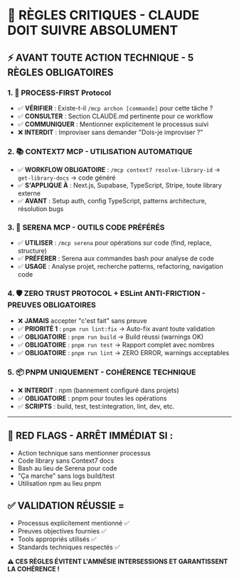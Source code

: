# 🚨 RÈGLES CRITIQUES - CLAUDE DOIT SUIVRE ABSOLUMENT

## ⚡ AVANT TOUTE ACTION TECHNIQUE - 5 RÈGLES OBLIGATOIRES

### **1. 🔄 PROCESS-FIRST Protocol**
- ✅ **VÉRIFIER** : Existe-t-il `/mcp archon [commande]` pour cette tâche ?
- ✅ **CONSULTER** : Section CLAUDE.md pertinente pour ce workflow  
- ✅ **COMMUNIQUER** : Mentionner explicitement le processus suivi
- ❌ **INTERDIT** : Improviser sans demander "Dois-je improviser ?"

### **2. 📚 CONTEXT7 MCP - UTILISATION AUTOMATIQUE**
- ✅ **WORKFLOW OBLIGATOIRE** : `/mcp context7 resolve-library-id` → `get-library-docs` → code généré
- ✅ **S'APPLIQUE À** : Next.js, Supabase, TypeScript, Stripe, toute library externe
- ✅ **AVANT** : Setup auth, config TypeScript, patterns architecture, résolution bugs

### **3. 🔧 SERENA MCP - OUTILS CODE PRÉFÉRÉS**
- ✅ **UTILISER** : `/mcp serena` pour opérations sur code (find, replace, structure)
- ✅ **PRÉFÉRER** : Serena aux commandes bash pour analyse de code
- ✅ **USAGE** : Analyse projet, recherche patterns, refactoring, navigation code

### **4. 🛡️ ZERO TRUST PROTOCOL + ESLint ANTI-FRICTION - PREUVES OBLIGATOIRES**
- ❌ **JAMAIS** accepter "c'est fait" sans preuve
- ✅ **PRIORITÉ 1** : `pnpm run lint:fix` → Auto-fix avant toute validation
- ✅ **OBLIGATOIRE** : `pnpm run build` → Build réussi (warnings OK)
- ✅ **OBLIGATOIRE** : `pnpm run test` → Rapport complet avec nombres  
- ✅ **OBLIGATOIRE** : `pnpm run lint` → ZERO ERROR, warnings acceptables

### **5. 📦 PNPM UNIQUEMENT - COHÉRENCE TECHNIQUE**
- ❌ **INTERDIT** : npm (bannement configuré dans projets)
- ✅ **OBLIGATOIRE** : pnpm pour toutes les opérations
- ✅ **SCRIPTS** : build, test, test:integration, lint, dev, etc.

---

## 🚩 RED FLAGS - ARRÊT IMMÉDIAT SI :
- Action technique sans mentionner processus
- Code library sans Context7 docs  
- Bash au lieu de Serena pour code
- "Ça marche" sans logs build/test
- Utilisation npm au lieu pnpm

## ✅ VALIDATION RÉUSSIE = 
- Processus explicitement mentionné ✅
- Preuves objectives fournies ✅  
- Tools appropriés utilisés ✅
- Standards techniques respectés ✅

**⚠️ CES RÈGLES ÉVITENT L'AMNÉSIE INTERSESSIONS ET GARANTISSENT LA COHÉRENCE !**